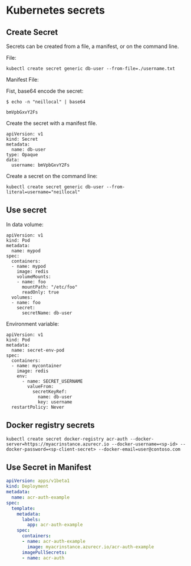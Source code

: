 # Kubernetes secrets

## Create Secret

Secrets can be created from a file, a manifest, or on the command line.

File:

```
kubectl create secret generic db-user --from-file=./username.txt
```

Manifest File:

Fist, base64 encode the secret:

```
$ echo -n "neillocal" | base64

bmVpbGxvY2Fs
```

Create the secret with a manifest file.

```
apiVersion: v1
kind: Secret
metadata:
  name: db-user
type: Opaque
data:
  username: bmVpbGxvY2Fs
```

Create a secret on the command line:

```
kubectl create secret generic db-user --from-literal=username="neillocal"
```

## Use secret

In data volume:

```
apiVersion: v1
kind: Pod
metadata:
  name: mypod
spec:
  containers:
  - name: mypod
    image: redis
    volumeMounts:
    - name: foo
      mountPath: "/etc/foo"
      readOnly: true
  volumes:
  - name: foo
    secret:
      secretName: db-user
```

Environment variable:

```
apiVersion: v1
kind: Pod
metadata:
  name: secret-env-pod
spec:
  containers:
  - name: mycontainer
    image: redis
    env:
      - name: SECRET_USERNAME
        valueFrom:
          secretKeyRef:
            name: db-user
            key: username
  restartPolicy: Never
```

## Docker registry secrets

```
kubectl create secret docker-registry acr-auth --docker-server=https://myacrinstance.azurecr.io --docker-username=<sp-id> --docker-password=<sp-client-secret> --docker-email=user@contoso.com
```

## Use Secret in Manifest

```yaml
apiVersion: apps/v1beta1
kind: Deployment
metadata:
  name: acr-auth-example
spec:
  template:
    metadata:
      labels:
        app: acr-auth-example
    spec:
      containers:
      - name: acr-auth-example
        image: myacrinstance.azurecr.io/acr-auth-example
      imagePullSecrets:
      - name: acr-auth
```
